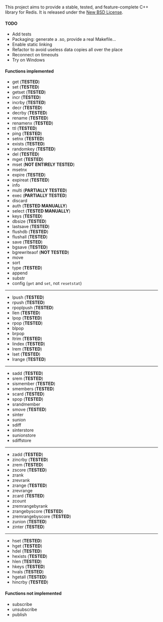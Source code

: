 This project aims to provide a stable, tested, and feature-complete C++ library for Redis.
It is released under the [New BSD License](http://www.opensource.org/licenses/bsd-license.php).

#### TODO
* Add tests
* Packaging: generate a .so, provide a real Makefile...
* Enable static linking
* Refactor to avoid useless data copies all over the place
* Reconnect on timeouts
* Try on Windows

#### Functions implemented

* get (**TESTED**)
* set (**TESTED**)
* getset (**TESTED**)
* incr (**TESTED**)
* incrby (**TESTED**)
* decr (**TESTED**)
* decrby (**TESTED**)
* rename (**TESTED**)
* renamenx (**TESTED**)
* ttl (**TESTED**)
* ping (**TESTED**)
* setnx (**TESTED**)
* exists (**TESTED**)
* randomkey (**TESTED**)
* del (**TESTED**)
* mget (**TESTED**)
* mset (**NOT ENTIRELY TESTED**)
* msetnx
* expire (**TESTED**)
* expireat (**TESTED**)
* info
* multi (**PARTIALLY TESTED**)
* exec (**PARTIALLY TESTED**)
* discard
* auth (**TESTED MANUALLY**)
* select (**TESTED MANUALLY**)
* keys (**TESTED**)
* dbsize (**TESTED**)
* lastsave (**TESTED**)
* flushdb (**TESTED**)
* flushall (**TESTED**)
* save (**TESTED**)
* bgsave (**TESTED**)
* bgrewriteaof (**NOT TESTED**)
* move
* sort
* type (**TESTED**)
* append
* substr
* config (`get` and `set`, not `resetstat`)

--------------------

* lpush (**TESTED**)
* rpush (**TESTED**)
* rpoplpush (**TESTED**)
* llen (**TESTED**)
* lpop (**TESTED**)
* rpop (**TESTED**)
* blpop
* brpop
* ltrim (**TESTED**)
* lindex (**TESTED**)
* lrem (**TESTED**)
* lset (**TESTED**)
* lrange (**TESTED**)

--------------------

* sadd (**TESTED**)
* srem (**TESTED**)
* sismember (**TESTED**)
* smembers (**TESTED**)
* scard (**TESTED**)
* spop (**TESTED**)
* srandmember
* smove (**TESTED**)
* sinter
* sunion
* sdiff
* sinterstore
* sunionstore
* sdiffstore

--------------------

* zadd (**TESTED**)
* zincrby (**TESTED**)
* zrem (**TESTED**)
* zscore (**TESTED**)
* zrank
* zrevrank
* zrange (**TESTED**)
* zrevrange
* zcard (**TESTED**)
* zcount
* zremrangebyrank
* zrangebyscore (**TESTED**)
* zremrangebyscore (**TESTED**)
* zunion (**TESTED**)
* zinter (**TESTED**)

--------------------

* hset (**TESTED**)
* hget (**TESTED**)
* hdel (**TESTED**)
* hexists (**TESTED**)
* hlen (**TESTED**)
* hkeys (**TESTED**)
* hvals (**TESTED**)
* hgetall (**TESTED**)
* hincrby (**TESTED**)

#### Functions not implemented

* subscribe
* unsubscribe
* publish
